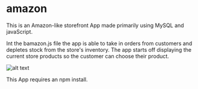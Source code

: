 # amazon

This is an Amazon-like storefront App made primarily using MySQL and javaScript.

Int the bamazon.js file the app is able to take in orders from customers and depletes stock from the store's inventory. The app starts off displaying the current store products so the customer can choose their product.

![alt text](https://github.com/zeinabfarag/amazon/blob/master/Screenshots/display.png)

This App requires an npm install.
